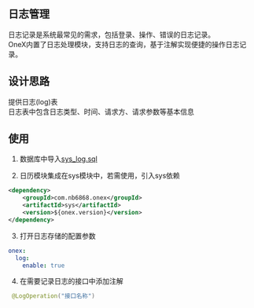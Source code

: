 ## 日志管理
日志记录是系统最常见的需求，包括登录、操作、错误的日志记录。      
OneX内置了日志处理模块，支持日志的查询，基于注解实现便捷的操作日志记录。

## 设计思路
提供日志(log)表    
日志表中包含日志类型、时间、请求方、请求参数等基本信息

## 使用
1. 数据库中导入[sys_log.sql](https://onex.nb6868.com/sql/sys_log.sql)

2. 日历模块集成在sys模块中，若需使用，引入sys依赖
```xml
<dependency>
    <groupId>com.nb6868.onex</groupId>
    <artifactId>sys</artifactId>
    <version>${onex.version}</version>
</dependency>
```

3. 打开日志存储的配置参数
```yaml
onex:
  log:
    enable: true
```

4. 在需要记录日志的接口中添加注解
```java
 @LogOperation("接口名称")
```
